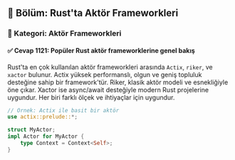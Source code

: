 ## 📘 Bölüm: Rust'ta Aktör Frameworkleri  
### 🔹 Kategori: Aktör Frameworkleri  
#### ✅ Cevap 1121: Popüler Rust aktör frameworklerine genel bakış

Rust'ta en çok kullanılan aktör frameworkleri arasında `Actix`, `riker`, ve `xactor` bulunur. Actix yüksek performanslı, olgun ve geniş topluluk desteğine sahip bir framework'tür. Riker, klasik aktör modeli ve esnekliğiyle öne çıkar. Xactor ise async/await desteğiyle modern Rust projelerine uygundur. Her biri farklı ölçek ve ihtiyaçlar için uygundur.

```rust
// Örnek: Actix ile basit bir aktör
use actix::prelude::*;

struct MyActor;
impl Actor for MyActor {
    type Context = Context<Self>;
}
```
